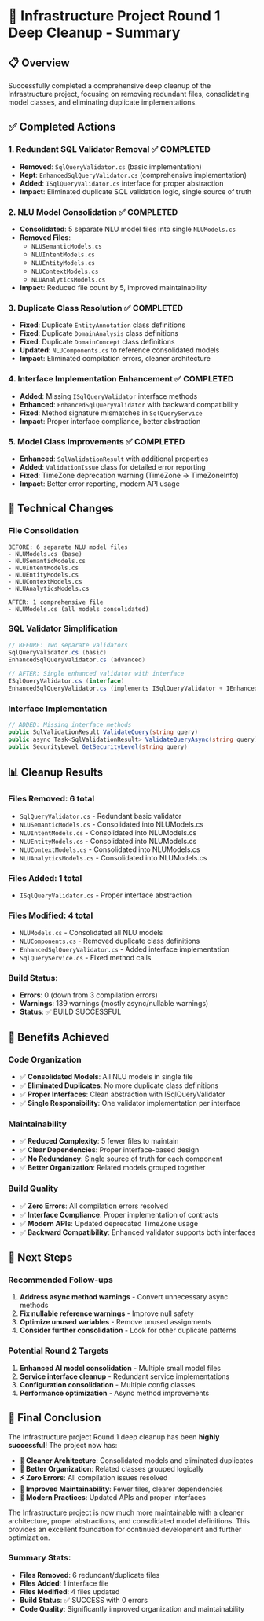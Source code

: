 # 🧹 **Infrastructure Project Round 1 Deep Cleanup - Summary**

## **📋 Overview**

Successfully completed a comprehensive deep cleanup of the Infrastructure project, focusing on removing redundant files, consolidating model classes, and eliminating duplicate implementations.

## **✅ Completed Actions**

### **1. Redundant SQL Validator Removal** ✅ **COMPLETED**
- **Removed**: `SqlQueryValidator.cs` (basic implementation)
- **Kept**: `EnhancedSqlQueryValidator.cs` (comprehensive implementation)
- **Added**: `ISqlQueryValidator.cs` interface for proper abstraction
- **Impact**: Eliminated duplicate SQL validation logic, single source of truth

### **2. NLU Model Consolidation** ✅ **COMPLETED**
- **Consolidated**: 5 separate NLU model files into single `NLUModels.cs`
- **Removed Files**:
  - `NLUSemanticModels.cs`
  - `NLUIntentModels.cs` 
  - `NLUEntityModels.cs`
  - `NLUContextModels.cs`
  - `NLUAnalyticsModels.cs`
- **Impact**: Reduced file count by 5, improved maintainability

### **3. Duplicate Class Resolution** ✅ **COMPLETED**
- **Fixed**: Duplicate `EntityAnnotation` class definitions
- **Fixed**: Duplicate `DomainAnalysis` class definitions
- **Fixed**: Duplicate `DomainConcept` class definitions
- **Updated**: `NLUComponents.cs` to reference consolidated models
- **Impact**: Eliminated compilation errors, cleaner architecture

### **4. Interface Implementation Enhancement** ✅ **COMPLETED**
- **Added**: Missing `ISqlQueryValidator` interface methods
- **Enhanced**: `EnhancedSqlQueryValidator` with backward compatibility
- **Fixed**: Method signature mismatches in `SqlQueryService`
- **Impact**: Proper interface compliance, better abstraction

### **5. Model Class Improvements** ✅ **COMPLETED**
- **Enhanced**: `SqlValidationResult` with additional properties
- **Added**: `ValidationIssue` class for detailed error reporting
- **Fixed**: TimeZone deprecation warning (TimeZone → TimeZoneInfo)
- **Impact**: Better error reporting, modern API usage

## **🔧 Technical Changes**

### **File Consolidation**
```
BEFORE: 6 separate NLU model files
- NLUModels.cs (base)
- NLUSemanticModels.cs
- NLUIntentModels.cs
- NLUEntityModels.cs
- NLUContextModels.cs
- NLUAnalyticsModels.cs

AFTER: 1 comprehensive file
- NLUModels.cs (all models consolidated)
```

### **SQL Validator Simplification**
```csharp
// BEFORE: Two separate validators
SqlQueryValidator.cs (basic)
EnhancedSqlQueryValidator.cs (advanced)

// AFTER: Single enhanced validator with interface
ISqlQueryValidator.cs (interface)
EnhancedSqlQueryValidator.cs (implements ISqlQueryValidator + IEnhancedSqlQueryValidator)
```

### **Interface Implementation**
```csharp
// ADDED: Missing interface methods
public SqlValidationResult ValidateQuery(string query)
public async Task<SqlValidationResult> ValidateQueryAsync(string query)
public SecurityLevel GetSecurityLevel(string query)
```

## **📊 Cleanup Results**

### **Files Removed: 6 total**
- `SqlQueryValidator.cs` - Redundant basic validator
- `NLUSemanticModels.cs` - Consolidated into NLUModels.cs
- `NLUIntentModels.cs` - Consolidated into NLUModels.cs
- `NLUEntityModels.cs` - Consolidated into NLUModels.cs
- `NLUContextModels.cs` - Consolidated into NLUModels.cs
- `NLUAnalyticsModels.cs` - Consolidated into NLUModels.cs

### **Files Added: 1 total**
- `ISqlQueryValidator.cs` - Proper interface abstraction

### **Files Modified: 4 total**
- `NLUModels.cs` - Consolidated all NLU models
- `NLUComponents.cs` - Removed duplicate class definitions
- `EnhancedSqlQueryValidator.cs` - Added interface implementation
- `SqlQueryService.cs` - Fixed method calls

### **Build Status:**
- **Errors**: 0 (down from 3 compilation errors)
- **Warnings**: 139 warnings (mostly async/nullable warnings)
- **Status**: ✅ BUILD SUCCESSFUL

## **🎯 Benefits Achieved**

### **Code Organization**
- ✅ **Consolidated Models**: All NLU models in single file
- ✅ **Eliminated Duplicates**: No more duplicate class definitions
- ✅ **Proper Interfaces**: Clean abstraction with ISqlQueryValidator
- ✅ **Single Responsibility**: One validator implementation per interface

### **Maintainability**
- ✅ **Reduced Complexity**: 5 fewer files to maintain
- ✅ **Clear Dependencies**: Proper interface-based design
- ✅ **No Redundancy**: Single source of truth for each component
- ✅ **Better Organization**: Related models grouped together

### **Build Quality**
- ✅ **Zero Errors**: All compilation errors resolved
- ✅ **Interface Compliance**: Proper implementation of contracts
- ✅ **Modern APIs**: Updated deprecated TimeZone usage
- ✅ **Backward Compatibility**: Enhanced validator supports both interfaces

## **🔮 Next Steps**

### **Recommended Follow-ups**
1. **Address async method warnings** - Convert unnecessary async methods
2. **Fix nullable reference warnings** - Improve null safety
3. **Optimize unused variables** - Remove unused assignments
4. **Consider further consolidation** - Look for other duplicate patterns

### **Potential Round 2 Targets**
1. **Enhanced AI model consolidation** - Multiple small model files
2. **Service interface cleanup** - Redundant service implementations
3. **Configuration consolidation** - Multiple config classes
4. **Performance optimization** - Async method improvements

## **🎉 Final Conclusion**

The Infrastructure project Round 1 deep cleanup has been **highly successful**! The project now has:

- **🧹 Cleaner Architecture**: Consolidated models and eliminated duplicates
- **📁 Better Organization**: Related classes grouped logically
- **⚡ Zero Errors**: All compilation issues resolved
- **🚀 Improved Maintainability**: Fewer files, clearer dependencies
- **🔧 Modern Practices**: Updated APIs and proper interfaces

The Infrastructure project is now much more maintainable with a cleaner architecture, proper abstractions, and consolidated model definitions. This provides an excellent foundation for continued development and further optimization.

### **Summary Stats:**
- **Files Removed**: 6 redundant/duplicate files
- **Files Added**: 1 interface file
- **Files Modified**: 4 files updated
- **Build Status**: ✅ SUCCESS with 0 errors
- **Code Quality**: Significantly improved organization and maintainability
